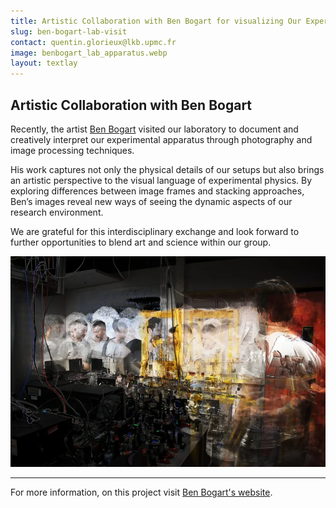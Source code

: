 ```yaml
---
title: Artistic Collaboration with Ben Bogart for visualizing Our Experimental Apparatus
slug: ben-bogart-lab-visit
contact: quentin.glorieux@lkb.upmc.fr
image: benbogart_lab_apparatus.webp
layout: textlay
---
```


## Artistic Collaboration with Ben Bogart

Recently, the artist [Ben Bogart](https://www.ekran.org/ben/wp/2024/revisit-of-fifth-sequence-apparatus-move-b/) visited our laboratory to document and creatively interpret our experimental apparatus through photography and image processing techniques.

His work captures not only the physical details of our setups but also brings an artistic perspective to the visual language of experimental physics. By exploring differences between image frames and stacking approaches, Ben’s images reveal new ways of seeing the dynamic aspects of our research environment.

We are grateful for this interdisciplinary exchange and look forward to further opportunities to blend art and science within our group.

![benbogart_lab_apparatus.webp](/assets/images/news/benbogart_lab_apparatus.webp)

---

For more information, on this project visit [Ben Bogart's website](https://www.ekran.org/ben/wp/2024/revisit-of-fifth-sequence-apparatus-move-b/).